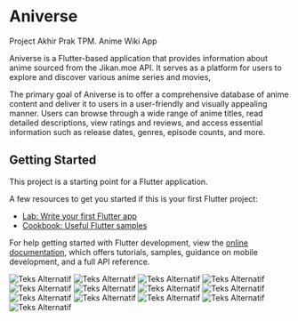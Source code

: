 # Aniverse

Project Akhir Prak TPM.
Anime Wiki App

Aniverse is a Flutter-based application that provides information about anime sourced from the Jikan.moe API. It serves as a platform for users to explore and discover various anime series and movies,

The primary goal of Aniverse is to offer a comprehensive database of anime content and deliver it to users in a user-friendly and visually appealing manner. Users can browse through a wide range of anime titles, read detailed descriptions, view ratings and reviews, and access essential information such as release dates, genres, episode counts, and more.

## Getting Started

This project is a starting point for a Flutter application.

A few resources to get you started if this is your first Flutter project:

- [Lab: Write your first Flutter app](https://docs.flutter.dev/get-started/codelab)
- [Cookbook: Useful Flutter samples](https://docs.flutter.dev/cookbook)

For help getting started with Flutter development, view the
[online documentation](https://docs.flutter.dev/), which offers tutorials,
samples, guidance on mobile development, and a full API reference.

![Teks Alternatif](https://github.com/gilym/ProjectPrakTPM/blob/main/Presentation/1.png)
![Teks Alternatif](https://github.com/gilym/ProjectPrakTPM/blob/main/Presentation/2.png)
![Teks Alternatif](https://github.com/gilym/ProjectPrakTPM/blob/main/Presentation/3.png)
![Teks Alternatif](https://github.com/gilym/ProjectPrakTPM/blob/main/Presentation/4.png)
![Teks Alternatif](https://github.com/gilym/ProjectPrakTPM/blob/main/Presentation/5.png)
![Teks Alternatif](https://github.com/gilym/ProjectPrakTPM/blob/main/Presentation/6.png)
![Teks Alternatif](https://github.com/gilym/ProjectPrakTPM/blob/main/Presentation/7.png)
![Teks Alternatif](https://github.com/gilym/ProjectPrakTPM/blob/main/Presentation/8.png)
![Teks Alternatif](https://github.com/gilym/ProjectPrakTPM/blob/main/Presentation/9.png)
![Teks Alternatif](https://github.com/gilym/ProjectPrakTPM/blob/main/Presentation/10.png)
![Teks Alternatif](https://github.com/gilym/ProjectPrakTPM/blob/main/Presentation/11.png)
![Teks Alternatif](https://github.com/gilym/ProjectPrakTPM/blob/main/Presentation/12.png)
![Teks Alternatif](https://github.com/gilym/ProjectPrakTPM/blob/main/Presentation/13.png)




